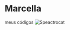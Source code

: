 # Marcella
meus códigos
![Speactrocat](https://i.pinimg.com/736x/90/e2/95/90e29589edc39ecafaeca9f59a407012.jpg)
